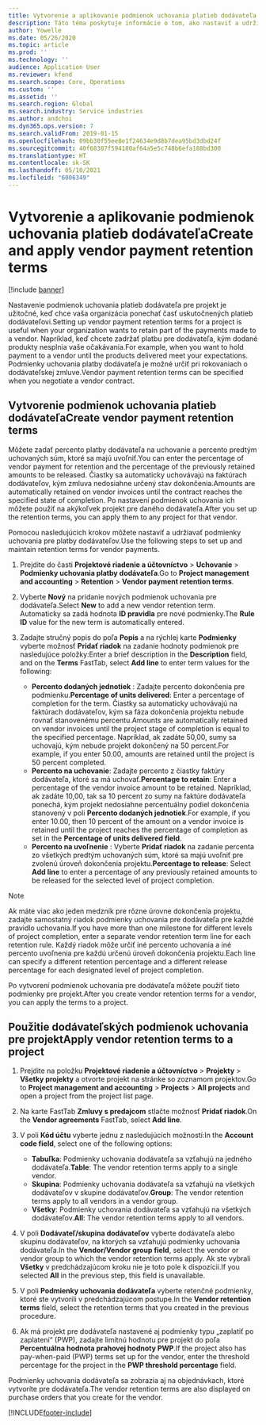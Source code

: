 ```yaml
---
title: Vytvorenie a aplikovanie podmienok uchovania platieb dodávateľa
description: Táto téma poskytuje informácie o tom, ako nastaviť a udržiavať podmienky uchovania platieb dodávateľa.
author: Yowelle
ms.date: 05/26/2020
ms.topic: article
ms.prod: ''
ms.technology: ''
audience: Application User
ms.reviewer: kfend
ms.search.scope: Core, Operations
ms.custom: ''
ms.assetid: ''
ms.search.region: Global
ms.search.industry: Service industries
ms.author: andchoi
ms.dyn365.ops.version: 7
ms.search.validFrom: 2019-01-15
ms.openlocfilehash: 09bb30f55ee8e1f24634e9d8b7dea95bd3dbd24f
ms.sourcegitcommit: 40f68387f594180af64a5e5c748b6efa188bd300
ms.translationtype: HT
ms.contentlocale: sk-SK
ms.lasthandoff: 05/10/2021
ms.locfileid: "6006349"
---
```

# <a name="create-and-apply-vendor-payment-retention-terms"></a><span data-ttu-id="a700d-103">Vytvorenie a aplikovanie podmienok uchovania platieb dodávateľa</span><span class="sxs-lookup"><span data-stu-id="a700d-103">Create and apply vendor payment retention terms</span></span>

[!include [banner](../includes/banner.md)] 

<span data-ttu-id="a700d-104">Nastavenie podmienok uchovania platieb dodávateľa pre projekt je užitočné, keď chce vaša organizácia ponechať časť uskutočnených platieb dodávateľovi.</span><span class="sxs-lookup"><span data-stu-id="a700d-104">Setting up vendor payment retention terms for a project is useful when your organization wants to retain part of the payments made to a vendor.</span></span> <span data-ttu-id="a700d-105">Napríklad, keď chcete zadržať platbu pre dodávateľa, kým dodané produkty nesplnia vaše očakávania.</span><span class="sxs-lookup"><span data-stu-id="a700d-105">For example, when you want to hold payment to a vendor until the products delivered meet your expectations.</span></span> <span data-ttu-id="a700d-106">Podmienky uchovania platby dodávateľa je možné určiť pri rokovaniach o dodávateľskej zmluve.</span><span class="sxs-lookup"><span data-stu-id="a700d-106">Vendor payment retention terms can be specified when you negotiate a vendor contract.</span></span>

## <a name="create-vendor-payment-retention-terms"></a><span data-ttu-id="a700d-107">Vytvorenie podmienok uchovania platieb dodávateľa</span><span class="sxs-lookup"><span data-stu-id="a700d-107">Create vendor payment retention terms</span></span>

<span data-ttu-id="a700d-108">Môžete zadať percento platby dodávateľa na uchovanie a percento predtým uchovaných súm, ktoré sa majú uvoľniť.</span><span class="sxs-lookup"><span data-stu-id="a700d-108">You can enter the percentage of vendor payment for retention and the percentage of the previously retained amounts to be released.</span></span> <span data-ttu-id="a700d-109">Čiastky sa automaticky uchovávajú na faktúrach dodávateľov, kým zmluva nedosiahne určený stav dokončenia.</span><span class="sxs-lookup"><span data-stu-id="a700d-109">Amounts are automatically retained on vendor invoices until the contract reaches the specified state of completion.</span></span> <span data-ttu-id="a700d-110">Po nastavení podmienok uchovania ich môžete použiť na akýkoľvek projekt pre daného dodávateľa.</span><span class="sxs-lookup"><span data-stu-id="a700d-110">After you set up the retention terms, you can apply them to any project for that vendor.</span></span>

<span data-ttu-id="a700d-111">Pomocou nasledujúcich krokov môžete nastaviť a udržiavať podmienky uchovania pre platby dodávateľov.</span><span class="sxs-lookup"><span data-stu-id="a700d-111">Use the following steps to set up and maintain retention terms for vendor payments.</span></span> 

1. <span data-ttu-id="a700d-112">Prejdite do časti **Projektové riadenie a účtovníctvo** > **Uchovanie** > **Podmienky uchovania platby dodávateľa**.</span><span class="sxs-lookup"><span data-stu-id="a700d-112">Go to **Project management and accounting** > **Retention** > **Vendor payment retention terms**.</span></span>
2. <span data-ttu-id="a700d-113">Vyberte **Nový** na pridanie nových podmienok uchovania pre dodávateľa.</span><span class="sxs-lookup"><span data-stu-id="a700d-113">Select **New** to add a new vendor retention term.</span></span> <span data-ttu-id="a700d-114">Automaticky sa zadá hodnota **ID pravidla** pre nové podmienky.</span><span class="sxs-lookup"><span data-stu-id="a700d-114">The **Rule ID** value for the new term is automatically entered.</span></span> 
3. <span data-ttu-id="a700d-115">Zadajte stručný popis do poľa **Popis** a na rýchlej karte **Podmienky** vyberte možnosť **Pridať riadok** na zadanie hodnoty podmienok pre nasledujúce položky:</span><span class="sxs-lookup"><span data-stu-id="a700d-115">Enter a brief description in the **Description** field, and on the **Terms** FastTab, select **Add line** to enter term values for the following:</span></span>

   - <span data-ttu-id="a700d-116">**Percento dodaných jednotiek** : Zadajte percento dokončenia pre podmienku.</span><span class="sxs-lookup"><span data-stu-id="a700d-116">**Percentage of units delivered**: Enter a percentage of completion for the term.</span></span> <span data-ttu-id="a700d-117">Čiastky sa automaticky uchovávajú na faktúrach dodávateľov, kým sa fáza dokončenia projektu nebude rovnať stanovenému percentu.</span><span class="sxs-lookup"><span data-stu-id="a700d-117">Amounts are automatically retained on vendor invoices until the project stage of completion is equal to the specified percentage.</span></span> <span data-ttu-id="a700d-118">Napríklad, ak zadáte 50,00, sumy sa uchovajú, kým nebude projekt dokončený na 50 percent.</span><span class="sxs-lookup"><span data-stu-id="a700d-118">For example, if you enter 50.00, amounts are retained until the project is 50 percent completed.</span></span>
   - <span data-ttu-id="a700d-119">**Percento na uchovanie**: Zadajte percento z čiastky faktúry dodávateľa, ktoré sa má uchovať.</span><span class="sxs-lookup"><span data-stu-id="a700d-119">**Percentage to retain**: Enter a percentage of the vendor invoice amount to be retained.</span></span> <span data-ttu-id="a700d-120">Napríklad, ak zadáte 10,00, tak sa 10 percent zo sumy na faktúre dodávateľa ponechá, kým projekt nedosiahne percentuálny podiel dokončenia stanovený v poli **Percento dodaných jednotiek**.</span><span class="sxs-lookup"><span data-stu-id="a700d-120">For example, if you enter 10.00, then 10 percent of the amount on a vendor invoice is retained until the project reaches the percentage of completion as set in the **Percentage of units delivered field**.</span></span>
   - <span data-ttu-id="a700d-121">**Percento na uvoľnenie** : Vyberte **Pridať riadok** na zadanie percenta zo všetkých predtým uchovaných súm, ktoré sa majú uvoľniť pre zvolenú úroveň dokončenia projektu.</span><span class="sxs-lookup"><span data-stu-id="a700d-121">**Percentage to release**: Select **Add line** to enter a percentage of any previously retained amounts to be released for the selected level of project completion.</span></span>

> [!NOTE]
> <span data-ttu-id="a700d-122">Ak máte viac ako jeden medzník pre rôzne úrovne dokončenia projektu, zadajte samostatný riadok podmienky uchovania pre dodávateľa pre každé pravidlo uchovania.</span><span class="sxs-lookup"><span data-stu-id="a700d-122">If you have more than one milestone for different levels of project completion, enter a separate vendor retention term line for each retention rule.</span></span> <span data-ttu-id="a700d-123">Každý riadok môže určiť iné percento uchovania a iné percento uvoľnenia pre každú určenú úroveň dokončenia projektu.</span><span class="sxs-lookup"><span data-stu-id="a700d-123">Each line can specify a different retention percentage and a different release percentage for each designated level of project completion.</span></span>

<span data-ttu-id="a700d-124">Po vytvorení podmienok uchovania pre dodávateľa môžete použiť tieto podmienky pre projekt.</span><span class="sxs-lookup"><span data-stu-id="a700d-124">After you create vendor retention terms for a vendor, you can apply the terms to a project.</span></span>

## <a name="apply-vendor-retention-terms-to-a-project"></a><span data-ttu-id="a700d-125">Použitie dodávateľských podmienok uchovania pre projekt</span><span class="sxs-lookup"><span data-stu-id="a700d-125">Apply vendor retention terms to a project</span></span>

1. <span data-ttu-id="a700d-126">Prejdite na položku **Projektové riadenie a účtovníctvo** > **Projekty** > **Všetky projekty** a otvorte projekt na stránke so zoznamom projektov.</span><span class="sxs-lookup"><span data-stu-id="a700d-126">Go to **Project management and accounting** > **Projects** > **All projects** and open a project from the project list page.</span></span>
2. <span data-ttu-id="a700d-127">Na karte FastTab **Zmluvy s predajcom** stlačte možnosť **Pridať riadok**.</span><span class="sxs-lookup"><span data-stu-id="a700d-127">On the **Vendor agreements** FastTab, select **Add line**.</span></span>
3. <span data-ttu-id="a700d-128">V poli **Kód účtu** vyberte jednu z nasledujúcich možností:</span><span class="sxs-lookup"><span data-stu-id="a700d-128">In the **Account code field**, select one of the following options:</span></span> 

   - <span data-ttu-id="a700d-129">**Tabuľka**: Podmienky uchovania dodávateľa sa vzťahujú na jedného dodávateľa.</span><span class="sxs-lookup"><span data-stu-id="a700d-129">**Table**: The vendor retention terms apply to a single vendor.</span></span>
   - <span data-ttu-id="a700d-130">**Skupina**: Podmienky uchovania dodávateľa sa vzťahujú na všetkých dodávateľov v skupine dodávateľov.</span><span class="sxs-lookup"><span data-stu-id="a700d-130">**Group**: The vendor retention terms apply to all vendors in a vendor group.</span></span>
   - <span data-ttu-id="a700d-131">**Všetky**: Podmienky uchovania dodávateľa sa vzťahujú na všetkých dodávateľov.</span><span class="sxs-lookup"><span data-stu-id="a700d-131">**All**: The vendor retention terms apply to all vendors.</span></span>

4. <span data-ttu-id="a700d-132">V poli **Dodávateľ/skupina dodávateľov** vyberte dodávateľa alebo skupinu dodávateľov, na ktorých sa vzťahujú podmienky uchovania dodávateľa.</span><span class="sxs-lookup"><span data-stu-id="a700d-132">In the **Vendor/Vendor group field**, select the vendor or vendor group to which the vendor retention terms apply.</span></span> <span data-ttu-id="a700d-133">Ak ste vybrali **Všetky** v predchádzajúcom kroku nie je toto pole k dispozícii.</span><span class="sxs-lookup"><span data-stu-id="a700d-133">If you selected **All** in the previous step, this field is unavailable.</span></span>
5. <span data-ttu-id="a700d-134">V poli **Podmienky uchovania dodávateľa** vyberte retenčné podmienky, ktoré ste vytvorili v predchádzajúcom postupe.</span><span class="sxs-lookup"><span data-stu-id="a700d-134">In the **Vendor retention terms** field, select the retention terms that you created in the previous procedure.</span></span>
6. <span data-ttu-id="a700d-135">Ak má projekt pre dodávateľa nastavené aj podmienky typu „zaplatiť po zaplatení“ (PWP), zadajte limitnú hodnotu pre projekt do poľa **Percentuálna hodnota prahovej hodnoty PWP**.</span><span class="sxs-lookup"><span data-stu-id="a700d-135">If the project also has pay-when-paid (PWP) terms set up for the vendor, enter the threshold percentage for the project in the **PWP threshold percentage** field.</span></span>

<span data-ttu-id="a700d-136">Podmienky uchovania dodávateľa sa zobrazia aj na objednávkach, ktoré vytvoríte pre dodávateľa.</span><span class="sxs-lookup"><span data-stu-id="a700d-136">The vendor retention terms are also displayed on purchase orders that you create for the vendor.</span></span>


[!INCLUDE[footer-include](../includes/footer-banner.md)]